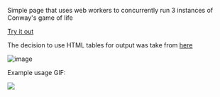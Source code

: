 Simple page that uses web workers to concurrently run 3 instances of Conway's game of life

[Try it out](https://nik-idc.github.io/golp/)

The decision to use HTML tables for output was take from [here](https://codepen.io/RBSpatz/pen/rLyNLb)

![image](https://github.com/nik-idc/golp/assets/58989190/45cb5ec8-a4aa-440f-8633-73571411ff8b)

Example usage GIF:

![](https://i.imgur.com/gIm4jW4.gif)
